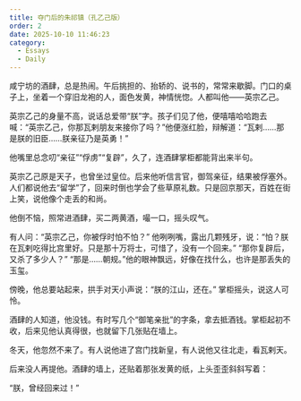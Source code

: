 ```yaml
---
title: 夺门后的朱祁镇（孔乙己版）
order: 2
date: 2025-10-10 11:46:23
category:
  - Essays
  - Daily
---
```


咸宁坊的酒肆，总是热闹。午后挑担的、抬轿的、说书的，常常来歇脚。门口的桌子上，坐着一个穿旧龙袍的人，面色发黄，神情恍惚。人都叫他——英宗乙己。

英宗乙己的身量不高，说话总爱带“朕”字。孩子们见了他，便嘻嘻哈哈跑去喊：“英宗乙己，你那瓦剌朋友来接你了吗？”他便涨红脸，辩解道：“瓦剌……那是朕的旧臣……朕亲征乃是英勇！”

他嘴里总念叨“亲征”“俘虏”“复辟”，久了，连酒肆掌柜都能背出来半句。

英宗乙己原是天子，也曾坐过皇位。后来他听信言官，御驾亲征，结果被俘塞外。人们都说他去“留学”了，回来时倒也学会了些草原礼数。只是回京那天，百姓在街上笑，说他像个走丢的和尚。

他倒不恼，照常进酒肆，买二两黄酒，嘬一口，摇头叹气。

有人问：“英宗乙己，你被俘时怕不怕？”
他咧咧嘴，露出几颗残牙，说：“怕？朕在瓦剌吃得比宫里好。只是那十万将士，可惜了，没有一个回来。”
“那你复辟后，又杀了多少人？”
“那是……朝规。”他的眼神飘远，好像在找什么，也许是那丢失的玉玺。

傍晚，他总要站起来，拱手对天小声说：“朕的江山，还在。”
掌柜摇头，说这人可怜。

酒肆的人知道，他没钱。有时写几个“御笔亲批”的字条，拿去抵酒钱。掌柜起初不收，后来见他认真得很，也就留下几张贴在墙上。

冬天，他忽然不来了。有人说他进了宫门找新皇，有人说他又往北走，看瓦剌天。

后来没人再提他。酒肆的墙上，还贴着那张发黄的纸，上头歪歪斜斜写着：

“朕，曾经回来过！”